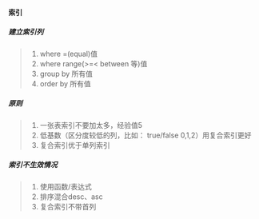 #### 索引

##### 建立索引列
> 1. where =(equal)值
> 2. where range(>=< between 等)值
> 3. group by 所有值
> 4. order by 所有值

##### 原则
> 1. 一张表索引不要加太多，经验值5
> 2. 低基数（区分度较低的列，比如： true/false 0,1,2）用复合索引更好
> 3. 复合索引优于单列索引

##### 索引不生效情况
> 1. 使用函数/表达式
> 2. 排序混合desc、asc
> 3. 复合索引不带首列

